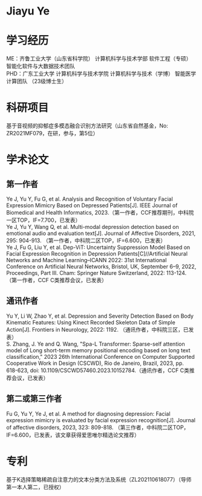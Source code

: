 # Jiayu Ye

# 学习经历
ME：齐鲁工业大学（山东省科学院） 计算机科学与技术学部 软件工程（专硕）智能化软件与大数据技术团队<br>
PHD：广东工业大学 计算机科学与技术学院 计算机科学与技术（学博） 智能医学计算团队 （23级博士生）<br>

# 科研项目
基于音视频的抑郁症多模态融合识别方法研究（山东省自然基金，No: ZR2021MF079，在研，参与，第5位）<br>

# 学术论文
## 第一作者
Ye J, Yu Y, Fu G, et al. Analysis and Recognition of Voluntary Facial Expression Mimicry Based on Depressed Patients[J]. IEEE Journal of Biomedical and Health Informatics, 2023.（第一作者，CCF推荐期刊，中科院一区TOP，IF=7.700，已发表）<br>
Ye J, Yu Y, Wang Q, et al. Multi-modal depression detection based on emotional audio and evaluation text[J]. Journal of Affective Disorders, 2021, 295: 904-913. （第一作者，中科院二区TOP，IF=6.600，已发表）<br>
Ye J, Fu G, Liu Y, et al. Dep-ViT: Uncertainty Suppression Model Based on Facial Expression Recognition in Depression Patients[C]//Artificial Neural Networks and Machine Learning–ICANN 2022: 31st International Conference on Artificial Neural Networks, Bristol, UK, September 6–9, 2022, Proceedings, Part III. Cham: Springer Nature Switzerland, 2022: 113-124.（第一作者，CCF C类推荐会议，已发表）<br>

## 通讯作者
Yu Y, Li W, Zhao Y, et al. Depression and Severity Detection Based on Body Kinematic Features: Using Kinect Recorded Skeleton Data of Simple Action[J]. Frontiers in Neurology, 2022: 1192. （通讯作者，中科院三区，已发表）<br>
S. Zhang, J. Ye and Q. Wang, "Spa-L Transformer: Sparse-self attention model of Long short-term memory positional encoding based on long text classification," 2023 26th International Conference on Computer Supported Cooperative Work in Design (CSCWD), Rio de Janeiro, Brazil, 2023, pp. 618-623, doi: 10.1109/CSCWD57460.2023.10152784.（通讯作者，CCF C类推荐会议，已发表）<br>

## 第二或第三作者
Fu G, Yu Y, Ye J, et al. A method for diagnosing depression: Facial expression mimicry is evaluated by facial expression recognition[J]. Journal of affective disorders, 2023, 323: 809-818. （第三作者，中科院二区TOP，IF=6.600，已发表，该文章获得爱思唯尔精选论文推荐）<br>

# 专利
基于K选择策略稀疏自注意力的文本分类方法及系统（ZL202110618077）（导师第一本人第二，已授权）<br>
